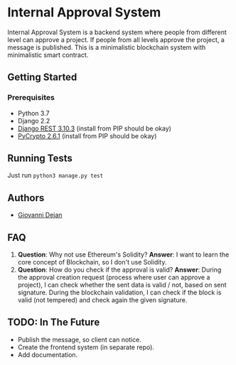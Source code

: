 # Internal Approval System
Internal Approval System is a backend system where people from different level can approve a project. If people from all levels approve the project, a message is published. This is a minimalistic blockchain system with minimalistic smart contract.

## Getting Started
### Prerequisites
- Python 3.7
- Django 2.2
- [Django REST 3.10.3](https://pypi.org/project/djangorestframework/) (install from PIP should be okay)
- [PyCrypto 2.6.1](https://pypi.org/project/pycrypto/) (install from PIP should be okay)

## Running Tests
Just run `python3 manage.py test`

## Authors
- [Giovanni Dejan](github.com/iamdejan)

## FAQ
1) **Question**: Why not use Ethereum's Solidity?
**Answer**: I want to learn the core concept of Blockchain, so I don't use Solidity.
2) **Question**: How do you check if the approval is valid?
**Answer**: During the approval creation request (process where user can approve a project), I can check whether the sent data is valid / not, based on sent signature. During the blockchain validation, I can check if the block is valid (not tempered) and check again the given signature.

## TODO: In The Future
- Publish the message, so client can notice.
- Create the frontend system (in separate repo).
- Add documentation.